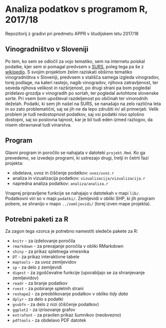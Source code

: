 # Analiza podatkov s programom R, 2017/18

Repozitorij z gradivi pri predmetu APPR v študijskem letu 2017/18

## Vinogradništvo v Sloveniji

Po tem, ko sem se odločil za vojo tematiko, sem na internetu poiskal podatke, kjer sem si pomagal predvsem s [SURS](http://www.stat.si/statweb), poleg tega pa še z [wikipedio](https://en.wikipedia.org/wiki/List_of_grape_varieties).
S svojim projektom želim raziskati obširno tematiko vinogradništva v Sloveniji, predvsem s stališča samega izgleda vinogradov, torej podlage, na kateri rastejo, nagib vinogradov, njihova zatravljenost, ter seveda njihova velikost in razširjenost, po drugi strani pa bom pogledal pridelavo grozdja v vinogradih po sortah, ter pogledal avtohtone slovenske sorte.
Pri vsem bom upošteval razdeljenost po občinah ter vinorodnih deželah.
Podatki, ki sem jih našel na SURS, se nanašajo na zelo različna leta in so zato problematični, saj se jih ne da lepo zdrušiti in/ ali primerjati. Velik problem je tudi nedostopnost podatkov, saj vsi podatki niso splošno dostopni, saj so poslovna tajnost, kar je bil tudi eden izmed razlogov, da nisem obravnaval tudi vinarstva. 


## Program

Glavni program in poročilo se nahajata v datoteki `projekt.Rmd`. Ko ga prevedemo,
se izvedejo programi, ki ustrezajo drugi, tretji in četrti fazi projekta:

* obdelava, uvoz in čiščenje podatkov: `uvoz/uvoz.r`
* analiza in vizualizacija podatkov: `vizualizacija/vizualizacija.r`
* napredna analiza podatkov: `analiza/analiza.r`

Vnaprej pripravljene funkcije se nahajajo v datotekah v mapi `lib/`. Podatkovni
viri so v mapi `podatki/`. Zemljevidi v obliki SHP, ki jih program pobere, se
shranijo v mapo `../zemljevidi/` (torej izven mape projekta).

## Potrebni paketi za R

Za zagon tega vzorca je potrebno namestiti sledeče pakete za R:

* `knitr` - za izdelovanje poročila
* `rmarkdown` - za prevajanje poročila v obliki RMarkdown
* `shiny` - za prikaz spletnega vmesnika
* `DT` - za prikaz interaktivne tabele
* `maptools` - za uvoz zemljevidov
* `sp` - za delo z zemljevidi
* `digest` - za zgoščevalne funkcije (uporabljajo se za shranjevanje zemljevidov)
* `readr` - za branje podatkov
* `rvest` - za pobiranje spletnih strani
* `reshape2` - za preoblikovanje podatkov v obliko *tidy data*
* `dplyr` - za delo s podatki
* `gsubfn` - za delo z nizi (čiščenje podatkov)
* `ggplot2` - za izrisovanje grafov
* `extrafont` - za pravilen prikaz šumnikov (neobvezno)
* `pdftools` - za obdelavo PDF datotek
